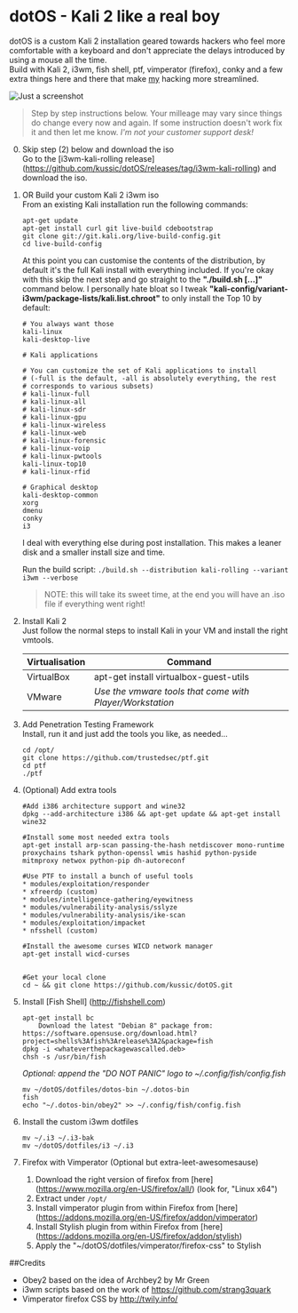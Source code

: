 # dotOS - Kali 2 like a real boy
dotOS is a custom Kali 2 installation geared towards hackers who feel more comfortable with a keyboard and don't appreciate the delays introduced by using a mouse all the time.   
Build with Kali 2, i3wm, fish shell, ptf, vimperator (firefox), conky and a few extra things here and there that make [my](https://twitter.com/kussic) hacking more streamlined.

![Just a screenshot](screenshot.png "A screenshot")

>Step by step instructions below. Your milleage may vary since things do change every now and again. If some instruction doesn't work fix it and then let me know. _I'm not your customer support  desk!_

0. Skip step (2) below and download the iso   
    Go to the [i3wm-kali-rolling release] (https://github.com/kussic/dotOS/releases/tag/i3wm-kali-rolling) and download the iso.

1. OR Build your custom Kali 2 i3wm iso   
    From an existing Kali installation run the following commands:
	```
	apt-get update
	apt-get install curl git live-build cdebootstrap
	git clone git://git.kali.org/live-build-config.git
	cd live-build-config
	```
	At this point you can customise the contents of the distribution, by default it's the full Kali install with everything included.
	If you're okay with this skip the next step and go straight to the __"./build.sh [...]"__ command below.
	I personally hate bloat so I tweak __"kali-config/variant-i3wm/package-lists/kali.list.chroot"__ to only install the Top 10 by default:
	```
	# You always want those
	kali-linux
	kali-desktop-live

	# Kali applications

	# You can customize the set of Kali applications to install
	# (-full is the default, -all is absolutely everything, the rest
	# corresponds to various subsets)
	# kali-linux-full
	# kali-linux-all
	# kali-linux-sdr
	# kali-linux-gpu
	# kali-linux-wireless
	# kali-linux-web
	# kali-linux-forensic
	# kali-linux-voip
	# kali-linux-pwtools
	kali-linux-top10
	# kali-linux-rfid

	# Graphical desktop
	kali-desktop-common
	xorg
	dmenu
	conky
	i3
	```
	I deal with everything else during post installation. This makes a leaner disk and a smaller install size and time.

			
	Run the build script:
	`./build.sh --distribution kali-rolling --variant i3wm --verbose`

	>NOTE: this will take its sweet time, at the end you will have an .iso file if everything went right!

2. Install Kali 2   
   Just follow the normal steps to install Kali in your VM and install the right vmtools.

   Virtualisation | Command
   ---------------|---------
   VirtualBox     | apt-get install virtualbox-guest-utils
   VMware         | _Use the vmware tools that come with Player/Workstation_

3. Add Penetration Testing Framework     
   Install, run it and just add the tools you like, as needed…
   ```
   cd /opt/
   git clone https://github.com/trustedsec/ptf.git
   cd ptf
   ./ptf
   ```	
		
		
4. (Optional) Add extra tools
	``` 
	#Add i386 architecture support and wine32
	dpkg --add-architecture i386 && apt-get update && apt-get install wine32

	#Install some most needed extra tools
	apt-get install arp-scan passing-the-hash netdiscover mono-runtime proxychains tshark python-openssl wmis hashid python-pyside mitmproxy netwox python-pip dh-autoreconf
	
	#Use PTF to install a bunch of useful tools
	* modules/exploitation/responder
	* xfreerdp (custom)
	* modules/intelligence-gathering/eyewitness
	* modules/vulnerability-analysis/sslyze
	* modules/vulnerability-analysis/ike-scan
	* modules/exploitation/impacket
	* nfsshell (custom)
	
	#Install the awesome curses WICD network manager
	apt-get install wicd-curses


	#Get your local clone
	cd ~ && git clone https://github.com/kussic/dotOS.git
	```

5. Install [Fish Shell] (http://fishshell.com) 
	```
	apt-get install bc
    	Download the latest "Debian 8" package from: https://software.opensuse.org/download.html?project=shells%3Afish%3Arelease%3A2&package=fish
	dpkg -i <whateverthepackagewascalled.deb>
	chsh -s /usr/bin/fish
	```
	_Optional: append the "DO NOT PANIC" logo to ~/.config/fish/config.fish_
	```
	mv ~/dotOS/dotfiles/dotos-bin ~/.dotos-bin
	fish
	echo "~/.dotos-bin/obey2" >> ~/.config/fish/config.fish
	```

6. Install the custom i3wm dotfiles
	```
	mv ~/.i3 ~/.i3-bak
	mv ~/dotOS/dotfiles/i3 ~/.i3
	```

7. Firefox with Vimperator (Optional but extra-leet-awesomesause)
	1. Download the right version of firefox from [here] (https://www.mozilla.org/en-US/firefox/all/) (look for, "Linux x64")
	2. Extract under `/opt/`
	3. Install vimperator plugin from within Firefox from [here] (https://addons.mozilla.org/en-US/firefox/addon/vimperator)
	4. Install Stylish plugin from within Firefox from [here] (https://addons.mozilla.org/en-US/firefox/addon/stylish)
	5. Apply the "~/dotOS/dotfiles/vimperator/firefox-css" to Stylish

##Credits
* Obey2 based on the idea of Archbey2 by Mr Green
* i3wm scripts based on the work of https://github.com/strang3quark
* Vimperator firefox CSS by http://twily.info/
